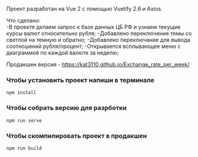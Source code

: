 
Проект разработан на Vue 2 с помощью Vuetify 2.6 и Axios. 

Что сделано:  
-В проекте делаем запрос к базе данных ЦБ РФ и узнаем текущие курсы валют относительно рубля;
-Добавлено переключение темы со светлой на темную и обратно;
-Добавлено переключание для вывода соотношений рубля/процент;
-Открывается всплывающее меню с диаграммой по каждой валюте за неделю;


Продакшен версия - https://kat3110.github.io/Exchange_rate_per_week/

### Чтобы установить проект напиши в терминале
```
npm install
```

### Чтобы собрать версию для разрботки
```
npm run serve
```

### Чтобы скомпилировать проект в продакшен
```
npm run build
```
